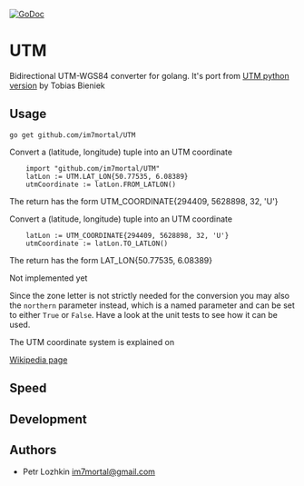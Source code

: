 [![GoDoc](https://godoc.org/github.com/im7mortal/UTM?status.svg)](https://godoc.org/github.com/im7mortal/UTM)

UTM
===

Bidirectional UTM-WGS84 converter for golang. It's port from [UTM python version](https://pypi.python.org/pypi/utm) by Tobias Bieniek

Usage
-----

	go get github.com/im7mortal/UTM

Convert a (latitude, longitude) tuple into an UTM coordinate

```
	import "github.com/im7mortal/UTM"
	latLon := UTM.LAT_LON{50.77535, 6.08389}
	utmCoordinate := latLon.FROM_LATLON()
```
The return has the form
	UTM_COORDINATE{294409, 5628898, 32, 'U'}

Convert a (latitude, longitude) tuple into an UTM coordinate

```
	latLon := UTM_COORDINATE{294409, 5628898, 32, 'U'}
	utmCoordinate := latLon.TO_LATLON()
```
The return has the form
	LAT_LON{50.77535, 6.08389}
	
	
Not implemented yet

Since the zone letter is not strictly needed for the conversion you may also
the ``northern`` parameter instead, which is a named parameter and can be set
to either ``True`` or ``False``. Have a look at the unit tests to see how it
can be used.

The UTM coordinate system is explained on

[Wikipedia page](https://en.wikipedia.org/wiki/Universal_Transverse_Mercator_coordinate_system)

Speed
-----

Development
-----------

Authors
-------

* Petr Lozhkin <im7mortal@gmail.com>
